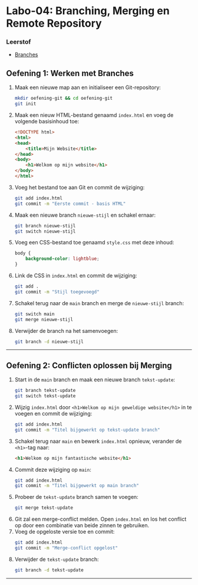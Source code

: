 # Labo-04: Branching, Merging en Remote Repository

### Leerstof
- [Branches](/Git/branches.md)

## Oefening 1: Werken met Branches

1. Maak een nieuwe map aan en initialiseer een Git-repository:
    ```sh
    mkdir oefening-git && cd oefening-git
    git init
    ```
2. Maak een nieuw HTML-bestand genaamd `index.html` en voeg de volgende basisinhoud toe:
    ```html
    <!DOCTYPE html>
    <html>
    <head>
        <title>Mijn Website</title>
    </head>
    <body>
        <h1>Welkom op mijn website</h1>
    </body>
    </html>
    ```
3. Voeg het bestand toe aan Git en commit de wijziging:
    ```sh
    git add index.html
    git commit -m "Eerste commit - basis HTML"
    ```
4. Maak een nieuwe branch `nieuwe-stijl` en schakel ernaar:
    ```sh
    git branch nieuwe-stijl
    git switch nieuwe-stijl
    ```
5. Voeg een CSS-bestand toe genaamd `style.css` met deze inhoud:
    ```css
    body {
        background-color: lightblue;
    }
    ```
6. Link de CSS in `index.html` en commit de wijziging:
    ```sh
    git add .
    git commit -m "Stijl toegevoegd"
    ```
7. Schakel terug naar de `main` branch en merge de `nieuwe-stijl` branch:
    ```sh
    git switch main
    git merge nieuwe-stijl
    ```
8. Verwijder de branch na het samenvoegen:
    ```sh
    git branch -d nieuwe-stijl
    ```

---

## Oefening 2: Conflicten oplossen bij Merging

1. Start in de `main` branch en maak een nieuwe branch `tekst-update`:
    ```sh
    git branch tekst-update
    git switch tekst-update
    ```
2. Wijzig `index.html` door `<h1>Welkom op mijn geweldige website</h1>` in te voegen en commit de wijziging:
    ```sh
    git add index.html
    git commit -m "Titel bijgewerkt op tekst-update branch"
    ```
3. Schakel terug naar `main` en bewerk `index.html` opnieuw, verander de `<h1>`-tag naar:
    ```html
    <h1>Welkom op mijn fantastische website</h1>
    ```
4. Commit deze wijziging op `main`:
    ```sh
    git add index.html
    git commit -m "Titel bijgewerkt op main branch"
    ```
5. Probeer de `tekst-update` branch samen te voegen:
    ```sh
    git merge tekst-update
    ```
6. Git zal een merge-conflict melden. Open `index.html` en los het conflict op door een combinatie van beide zinnen te gebruiken.
7. Voeg de opgeloste versie toe en commit:
    ```sh
    git add index.html
    git commit -m "Merge-conflict opgelost"
    ```
8. Verwijder de `tekst-update` branch:
    ```sh
    git branch -d tekst-update
    ```

---